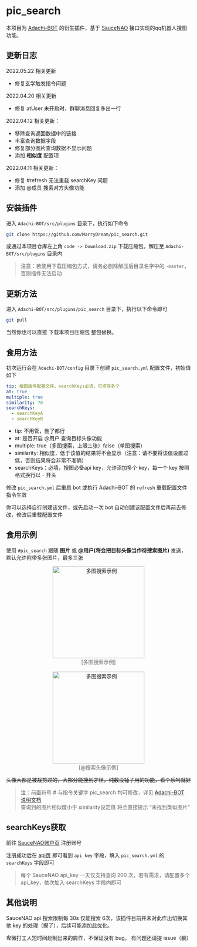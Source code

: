 # pic_search

本项目为 [Adachi-BOT][1] 的衍生插件，基于 [SauceNAO][2] 接口实现的qq机器人搜图功能。

## 更新日志
2022.05.22 相关更新
- 修复玄学触发指令问题

2022.04.20 相关更新
- 修复 atUser 未开启时，群聊消息回复多出一行

2022.04.12 相关更新：
- 移除查询返回数据中的链接
- 丰富查询数据字段
- 修复部分图片查询数据不显示问题
- 添加 **相似度** 配置项

2022.04.11 相关更新：
- 修复 #refresh 无法重载 searchKey 问题
- 添加 @成员 搜索对方头像功能

## 安装插件

进入 `Adachi-BOT/src/plugins` 目录下，执行如下命令

```bash
git clone https://github.com/MarryDream/pic_search.git
```

或通过本项目仓库左上角 `code -> Download.zip` 下载压缩包，解压至 `Adachi-BOT/src/plugins` 目录内

> 注意：若使用下载压缩包方式，请务必删除解压后目录名字中的 `-master`，否则插件无法启动

## 更新方法

进入 `Adachi-BOT/src/plugins/pic_search` 目录下，执行以下命令即可

```bash
git pull
```

当然你也可以直接 下载本项目压缩包 整包替换。

## 食用方法

初次运行会在 `Adachi-BOT/config` 目录下创建 `pic_search.yml` 配置文件，初始值如下

```yaml
tip: 搜图插件配置文件，searchKeys必填，可填写多个
at: true
multiple: true
similarity: 70
searchKeys:
  - searchKeyA
  - searchKeyB
```

- tip: 不用管，删了都行
- at: 是否开启 @用户 查询目标头像功能
- multiple: true（多图搜索，上限三张）false（单图搜索）
- similarity: 相似度，低于该值的结果将不会显示（注意：请不要将该值设置过低，否则结果将会非常不准确）
- searchKeys：必填，搜图必备api key，允许添加多个 key，每一个 key 按照格式换行以 ` - ` 开头

修改 `pic_search.yml` 后重启 bot 或执行 Adachi-BOT 的 `refresh` 重载配置文件指令生效

你可以选择自行创建该文件，或先启动一次 bot 自动创建该配置文件后再前去修改，修改后重载配置文件

## 食用示例

使用 `#pic_search` 跟随 **图片** 或 **@用户(将会把目标头像当作待搜索图片)** 发送，默认允许附带多张图片，最多三张

<div align="center">
    <img src="https://github.com/MarryDream/pic_search/blob/master/doc/multiple_search.png?raw=true" width="250" alt="多图搜索示例" />
    <br />
    <font color="#666">[多图搜索示例]</font>
</div>
<br />
<div align="center">
    <img src="https://github.com/MarryDream/pic_search/blob/master/doc/at_search.png?raw=true" width="250" alt="多图搜索示例" /> 
    <br />
    <font color="#666">[@搜索头像示例]</font>
</div>

~~头像大都是被裁剪过的，大部分能搜到才怪，纯数没锤子用的功能，看个乐呵就好~~

> 注：前置符号 # 与指令关键字 pic_search 均可修改，详见 [Adachi-BOT 说明文档][3]  
> 查询到的图片相似度小于 similarity设定值 将会直接提示 “未找到类似图片”

## searchKeys获取

前往 [SauceNAO账户页][4] 注册账号

注册成功后在 [api页][5] 即可看到 `api key` 字段，填入 `pic_search.yml` 的 `searchKeys` 字段即可

> 每个 SauceNAO api_key 一天仅支持查询 200 次，若有需求，请配置多个 api_key，依次加入 searchKeys 字段内即可

## 其他说明

SauceNAO api 搜索限制每 30s 仅能搜索 6次，该插件目前并未对此作出切换其他 key 的处理（摸了），后续可能添加此优化。

卑微打工人短时间赶制出来的屑作，不保证没有 bug， 有问题还请提 issue（躺）


[1]: https://github.com/SilveryStar/Adachi-BOT

[2]: https://saucenao.com/

[3]: https://docs.adachi.top/config/#commands-yml

[4]: https://saucenao.com/user.php

[5]: https://saucenao.com/user.php?page=search-api
